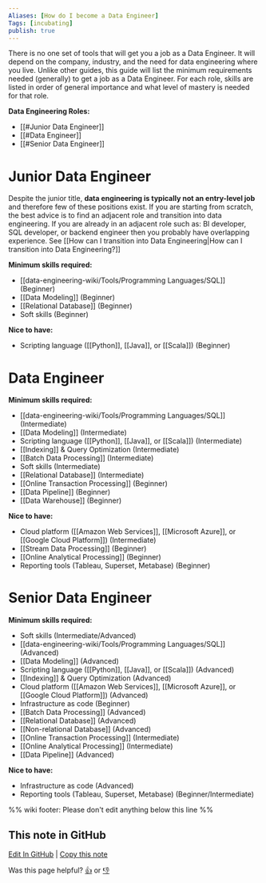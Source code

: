 ```yaml
---
Aliases: [How do I become a Data Engineer]
Tags: [incubating]
publish: true
---
```


There is no one set of tools that will get you a job as a Data Engineer. It will depend on the company, industry, and the need for data engineering where you live. Unlike other guides, this guide will list the minimum requirements needed (generally) to get a job as a Data Engineer. For each role, skills are listed in order of general importance and what level of mastery is needed for that role.

**Data Engineering Roles:**

- [[#Junior Data Engineer]]
- [[#Data Engineer]]
- [[#Senior Data Engineer]]

# Junior Data Engineer

Despite the junior title, **data engineering is typically not an entry-level job** and therefore few of these positions exist. If you are starting from scratch, the best advice is to find an adjacent role and transition into data engineering. If you are already in an adjacent role such as: BI developer, SQL developer, or backend engineer then you probably have overlapping experience. See [[How can I transition into Data Engineering|How can I transition into Data Engineering?]]

**Minimum skills required:**

- [[data-engineering-wiki/Tools/Programming Languages/SQL]] (Beginner)
- [[Data Modeling]] (Beginner)
- [[Relational Database]] (Beginner)
- Soft skills (Beginner)

**Nice to have:**

- Scripting language ([[Python]], [[Java]], or [[Scala]]) (Beginner)

# Data Engineer

**Minimum skills required:**

- [[data-engineering-wiki/Tools/Programming Languages/SQL]] (Intermediate)
- [[Data Modeling]] (Intermediate)
- Scripting language ([[Python]], [[Java]], or [[Scala]]) (Intermediate)
- [[Indexing]] & Query Optimization (Intermediate)
- [[Batch Data Processing]] (Intermediate)
- Soft skills (Intermediate)
- [[Relational Database]] (Intermediate)
- [[Online Transaction Processing]] (Beginner)
- [[Data Pipeline]] (Beginner)
- [[Data Warehouse]] (Beginner)

**Nice to have:**

- Cloud platform ([[Amazon Web Services]], [[Microsoft Azure]], or [[Google Cloud Platform]]) (Intermediate)
- [[Stream Data Processing]] (Beginner)
- [[Online Analytical Processing]] (Beginner)
- Reporting tools (Tableau, Superset, Metabase) (Beginner)

# Senior Data Engineer

**Minimum skills required:**

- Soft skills (Intermediate/Advanced)
- [[data-engineering-wiki/Tools/Programming Languages/SQL]] (Advanced)
- [[Data Modeling]] (Advanced)
- Scripting language ([[Python]], [[Java]], or [[Scala]]) (Advanced)
- [[Indexing]] & Query Optimization (Advanced)
- Cloud platform ([[Amazon Web Services]], [[Microsoft Azure]], or [[Google Cloud Platform]]) (Advanced)
- Infrastructure as code (Beginner)
- [[Batch Data Processing]] (Advanced)
- [[Relational Database]] (Advanced)
- [[Non-relational Database]] (Advanced)
- [[Online Transaction Processing]] (Intermediate)
- [[Online Analytical Processing]] (Intermediate)
- [[Data Pipeline]] (Advanced)

**Nice to have:**

- Infrastructure as code (Advanced)
- Reporting tools (Tableau, Superset, Metabase) (Beginner/Intermediate)

%% wiki footer: Please don't edit anything below this line %%

## This note in GitHub

<span class="git-footer">[Edit In GitHub](https://github.dev/data-engineering-community/data-engineering-wiki/blob/main/FAQ/What%20skills%20do%20I%20need%20to%20become%20a%20Data%20Engineer.md "git-hub-edit-note") | [Copy this note](https://raw.githubusercontent.com/data-engineering-community/data-engineering-wiki/main/FAQ/What%20skills%20do%20I%20need%20to%20become%20a%20Data%20Engineer.md "git-hub-copy-note")</span>

<span class="git-footer">Was this page helpful?
[👍](https://tally.so/r/mOaxjk?rating=Yes&url=https://dataengineering.wiki/FAQ/What%20skills%20do%20I%20need%20to%20become%20a%20Data%20Engineer) or [👎](https://tally.so/r/mOaxjk?rating=No&url=https://dataengineering.wiki/FAQ/What%20skills%20do%20I%20need%20to%20become%20a%20Data%20Engineer)</span>

